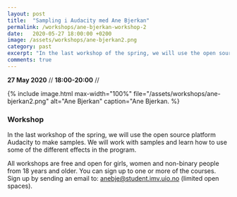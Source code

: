 ```yaml
---
layout: post
title:  "Sampling i Audacity med Ane Bjerkan"
permalink: /workshops/ane-bjerkan-workshop-2
date:   2020-05-27 18:00:00 +0200
image: /assets/workshops/ane-bjerkan2.png
category: past
excerpt: "In the last workshop of the spring, we will use the open source platform Audacity to make samples. "
comments: true
---
```


**27 May 2020** // **18:00-20:00** //

{% include image.html
max-width="100%" file="/assets/workshops/ane-bjerkan2.png" alt="Ane Bjerkan"
caption="Ane Bjerkan. %}

### Workshop

In the last workshop of the spring, we will use the open source platform Audacity to make samples. We will work with samples and learn how to use some of the different effects in the program.

All workshops are free and open for girls, women and non-binary people from 18 years and older. You can sign up to one or more of the courses. Sign up by sending an email to: anebje@student.imv.uio.no (limited open spaces).
